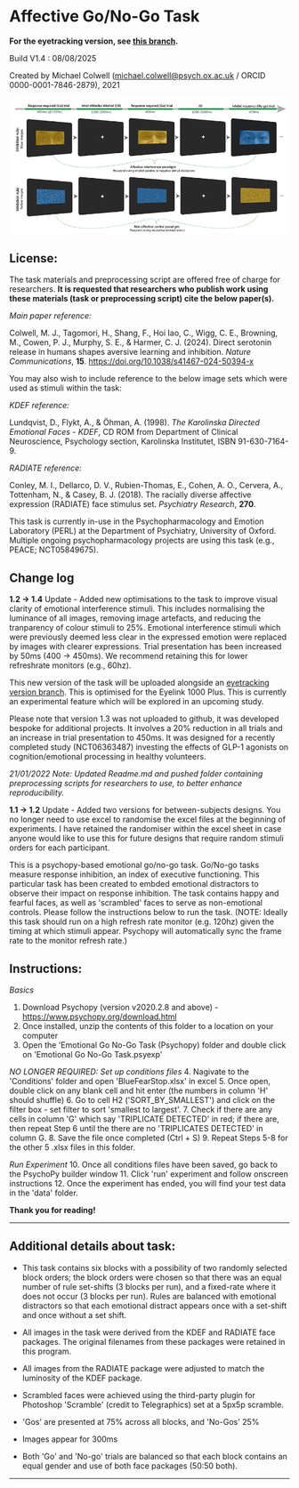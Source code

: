 # Affective Go/No-Go Task

**For the eyetracking version, see [this branch](https://github.com/mjcolwell/emotional_go_no_go/tree/emotional_go_no_go_eyetracking_ver).**

Build V1.4 : 08/08/2025

Created by Michael Colwell (michael.colwell@psych.ox.ac.uk / ORCID 0000-0001-7846-2879), 2021

![Task Schematic](Images/Task_Schematic/GNG_Smaller.png)

## License: 
The task materials and preprocessing script are offered free of charge for researchers. **It is requested that researchers who publish work using these materials (task or preprocessing script) cite the below paper(s).**

*Main paper reference:*

Colwell, M. J., Tagomori, H., Shang, F., Hoi Iao, C., Wigg, C. E., Browning, M., Cowen, P. J., Murphy, S. E., & Harmer, C. J. (2024). 
Direct serotonin release in humans shapes aversive learning and inhibition. _Nature Communications_, **15**. https://doi.org/10.1038/s41467-024-50394-x

You may also wish to include reference to the below image sets which were used as stimuli within the task:

*KDEF reference:*

Lundqvist, D., Flykt, A., &  Öhman, A. (1998). _The Karolinska Directed Emotional Faces - KDEF_, CD ROM from Department of Clinical Neuroscience, Psychology section, Karolinska Institutet, ISBN 91-630-7164-9.

*RADIATE reference:*

Conley, M. I., Dellarco, D. V., Rubien-Thomas, E., Cohen, A. O., Cervera, A., Tottenham, N., & Casey, B. J. (2018). The racially diverse affective expression (RADIATE) face stimulus set. _Psychiatry Research_, **270**.

This task is currently in-use in the Psychopharmacology and Emotion Laboratory (PERL) at the Department of Psychiatry, University of Oxford. Multiple ongoing psychopharmacology projects are using this task (e.g., PEACE; NCT05849675). 

## Change log
**1.2 -> 1.4** Update - Added new optimisations to the task to improve visual clarity of emotional interference stimuli. This includes normalising the luminance 
of all images, removing image artefacts, and reducing the tranparency of colour stimuli to 25%. Emotional interference stimuli which were previously deemed less clear in the expressed emotion were replaced by images with clearer expressions. Trial presentation has been increased by 50ms (400 -> 450ms). We recommend retaining this for lower refreshrate monitors (e.g., 60hz).

This new version of the task will be uploaded alongside an [eyetracking version branch](https://github.com/mjcolwell/emotional_go_no_go/tree/emotional_go_no_go_eyetracking_ver). This is optimised for the Eyelink 1000 Plus. This is currently an experimental feature which will be explored in an upcoming study. 

Please note that version 1.3 was not uploaded to github, it was developed bespoke for additional projects. It involves a 20% reduction in all trials and an increase in trial presentation to 450ms. It was designed for a recently completed study (NCT06363487) investing the effects of GLP-1 agonists on cognition/emotional processing in healthy volunteers.

*21/01/2022 Note: Updated Readme.md and pushed folder containing preprocessing scripts for researchers to use, to better enhance reproducibility.*

**1.1 -> 1.2** Update - Added two versions for between-subjects designs. You no longer need to use excel to randomise the excel
files at the beginning of experiments. I have retained the randomiser within the excel sheet in case anyone would like to use
this for future designs that require random stimuli orders for each participant.

This is a psychopy-based emotional go/no-go task. Go/No-go tasks measure response inhibition, an index of executive functioning.
This particular task has been created to embded emotional distractors to observe their impact on response inhibition.
The task contains happy and fearful faces, as well as 'scrambled' faces to serve as non-emotional controls.
Please follow the instructions below to run the task. (NOTE: Ideally this task should run on a high refresh rate monitor (e.g.
120hz) given the timing at which stimuli appear. Psychopy will automatically sync the frame rate to the monitor refresh rate.)

## Instructions:

*Basics*
1. Download Psychopy (version v2020.2.8 and above) - https://www.psychopy.org/download.html
2. Once installed, unzip the contents of this folder to a location on your computer
3. Open the 'Emotional Go No-Go Task (Psychopy) folder and double click on 'Emotional Go No-Go Task.psyexp'

*NO LONGER REQUIRED: Set up conditions files*
4. Nagivate to the 'Conditions' folder and open 'BlueFearStop.xlsx' in excel
5. Once open, double click on any blank cell and hit enter (the numbers in column 'H' should shuffle)
6. Go to cell H2 ('SORT_BY_SMALLEST') and click on the filter box - set filter to sort 'smallest to largest'.
7. Check if there are any cells in column 'G' which say 'TRIPLICATE DETECTED' in red; if there are, then repeat Step 6 until the there are no 'TRIPLICATES DETECTED' in column G.
8. Save the file once completed (Ctrl + S)
9. Repeat Steps 5-8 for the other 5 .xlsx files in this folder.

*Run Experiment*
10. Once all conditions files have been saved, go back to the PsychoPy builder window
11. Click 'run' experiment and follow onscreen instructions
12. Once the experiment has ended, you will find your test data in the 'data' folder.

**Thank you for reading!**

------------------------------------------

## Additional details about task:

- This task contains six blocks with a possibility of two randomly selected block orders; the block orders were chosen so that there was an equal number of rule set-shifts (3 blocks per run),
and a fixed-rate where it does not occur (3 blocks per run). Rules are balanced with emotional distractors so that each emotional distract appears once with a set-shift and once without a set shift. 

- All images in the task were derived from the KDEF and RADIATE face packages. The original filenames from these packages were retained in this program. 
- All images from the RADIATE package were adjusted to match the luminosity of the KDEF package.
- Scrambled faces were achieved using the third-party plugin for Photoshop 'Scramble' (credit to Telegraphics) set at a 5px5p scramble.
- 'Gos' are presented at 75% across all blocks, and 'No-Gos' 25%
- Images appear for 300ms
- Both 'Go' and 'No-go' trials are balanced so that each block contains an equal gender and use of both face packages (50:50 both).

------------------------------------------
